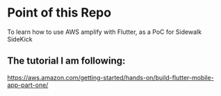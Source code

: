 # Point of this Repo

To learn how to use AWS amplify with Flutter, as a PoC for Sidewalk SideKick

## The tutorial I am following:

https://aws.amazon.com/getting-started/hands-on/build-flutter-mobile-app-part-one/ 
